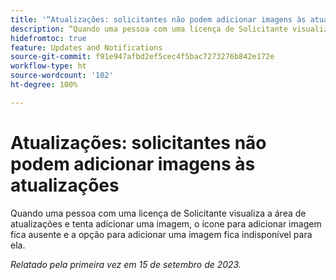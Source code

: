 ```yaml
---
title: '“Atualizações: solicitantes não podem adicionar imagens às atualizações”'
description: “Quando uma pessoa com uma licença de Solicitante visualiza a área de atualizações e tenta adicionar uma imagem, o ícone para adicionar imagem fica ausente e a opção para adicionar uma imagem fica indisponível para ela.”
hidefromtoc: true
feature: Updates and Notifications
source-git-commit: f91e947afbd2ef5cec4f5bac7273276b842e172e
workflow-type: ht
source-wordcount: '102'
ht-degree: 100%

---
```



# Atualizações: solicitantes não podem adicionar imagens às atualizações

Quando uma pessoa com uma licença de Solicitante visualiza a área de atualizações e tenta adicionar uma imagem, o ícone para adicionar imagem fica ausente e a opção para adicionar uma imagem fica indisponível para ela.

_Relatado pela primeira vez em 15 de setembro de 2023._
